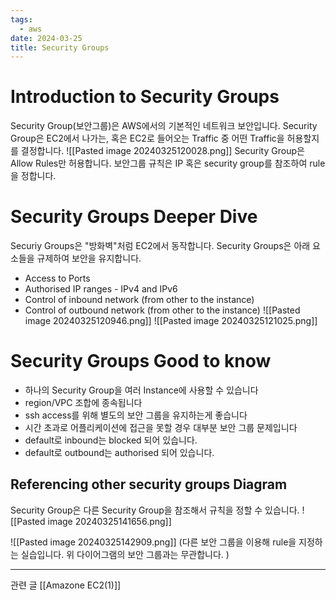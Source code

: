 ```yaml
---
tags:
  - aws
date: 2024-03-25
title: Security Groups
---
```

# Introduction to Security Groups

Security Group(보안그룹)은 AWS에서의 기본적인 네트워크 보안입니다. 
Security Group은 EC2에서 나가는, 혹은 EC2로 들어오는 Traffic 중 어떤 Traffic을 허용할지를 결정합니다.
![[Pasted image 20240325120028.png]]
Security Group은 Allow Rules만 허용합니다. 보안그룹 규칙은 IP 혹은 security group를 참조하여 rule을 정합니다.

# Security Groups Deeper Dive

Securiy Groups은 "방화벽"처럼 EC2에서 동작합니다.
Security Groups은 아래 요소들을 규제하여 보안을 유지합니다.
- Access to Ports
- Authorised IP ranges - IPv4 and IPv6
- Control of inbound network (from other to the instance)
- Control of outbound network (from other to the instance)
![[Pasted image 20240325120946.png]]
![[Pasted image 20240325121025.png]]

# Security Groups Good to know

- 하나의 Security Group을 여러 Instance에 사용할 수 있습니다
- region/VPC 조합에 종속됩니다
- ssh access를 위해 별도의 보안 그룹을 유지하는게 좋습니다
- 시간 초과로 어플리케이션에 접근을 못할 경우 대부분 보안 그룹 문제입니다
- default로 inbound는 blocked 되어 있습니다.
- default로 outbound는 authorised 되어 있습니다.

## Referencing other security groups Diagram

Security Group은 다른 Security Group을 참조해서 규칙을 정할 수 있습니다.
![[Pasted image 20240325141656.png]]

![[Pasted image 20240325142909.png]]
(다른 보안 그룹을 이용해 rule을 지정하는 실습입니다. 위 다이어그램의 보안 그룹과는 무관합니다. )

---
관련 글
[[Amazone EC2(1)]]

